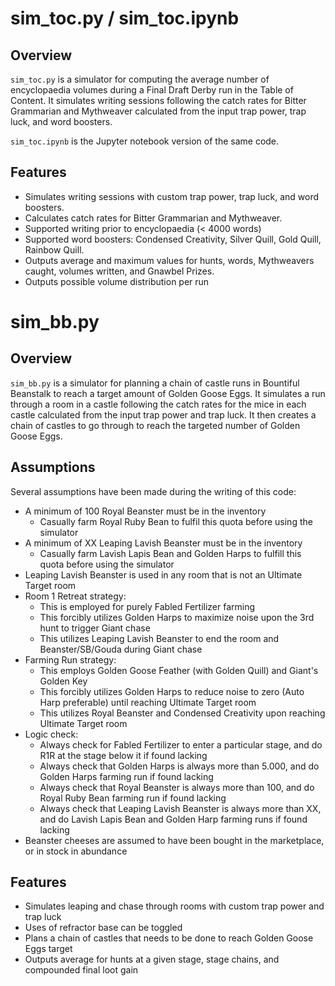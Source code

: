 # sim_toc.py / sim_toc.ipynb

## Overview

`sim_toc.py` is a simulator for computing the average number of encyclopaedia volumes during a Final Draft Derby run in the Table of Content. It simulates writing sessions following the catch rates for Bitter Grammarian and Mythweaver calculated from the input trap power, trap luck, and word boosters. 

`sim_toc.ipynb` is the Jupyter notebook version of the same code. 

## Features

- Simulates writing sessions with custom trap power, trap luck, and word boosters.
- Calculates catch rates for Bitter Grammarian and Mythweaver.
- Supported writing prior to encyclopaedia (< 4000 words)
- Supported word boosters: Condensed Creativity, Silver Quill, Gold Quill, Rainbow Quill.
- Outputs average and maximum values for hunts, words, Mythweavers caught, volumes written, and Gnawbel Prizes.
- Outputs possible volume distribution per run

# sim_bb.py

## Overview

`sim_bb.py` is a simulator for planning a chain of castle runs in Bountiful Beanstalk to reach a target amount of Golden Goose Eggs. It simulates a run through a room in a castle following the catch rates for the mice in each castle calculated from the input trap power and trap luck. It then creates a chain of castles to go through to reach the targeted number of Golden Goose Eggs. 

## Assumptions

Several assumptions have been made during the writing of this code:
- A minimum of 100 Royal Beanster must be in the inventory
    - Casually farm Royal Ruby Bean to fulfil this quota before using the simulator
- A minimum of XX Leaping Lavish Beanster must be in the inventory
    - Casually farm Lavish Lapis Bean and Golden Harps to fulfill this quota before using the simulator
- Leaping Lavish Beanster is used in any room that is not an Ultimate Target room
- Room 1 Retreat strategy: 
    - This is employed for purely Fabled Fertilizer farming
    - This forcibly utilizes Golden Harps to maximize noise upon the 3rd hunt to trigger Giant chase
    - This utilizes Leaping Lavish Beanster to end the room and Beanster/SB/Gouda during Giant chase
- Farming Run strategy: 
    - This employs Golden Goose Feather (with Golden Quill) and Giant's Golden Key 
    - This forcibly utilizes Golden Harps to reduce noise to zero (Auto Harp preferable) until reaching Ultimate Target room
    - This utilizes Royal Beanster and Condensed Creativity upon reaching Ultimate Target room
- Logic check:
    - Always check for Fabled Fertilizer to enter a particular stage, and do R1R at the stage below it if found lacking
    - Always check that Golden Harps is always more than 5.000, and do Golden Harps farming run if found lacking
    - Always check that Royal Beanster is always more than 100, and do Royal Ruby Bean farming run if found lacking
    - Always check that Leaping Lavish Beanster is always more than XX, and do Lavish Lapis Bean and Golden Harp farming runs if found lacking
- Beanster cheeses are assumed to have been bought in the marketplace, or in stock in abundance

## Features

- Simulates leaping and chase through rooms with custom trap power and trap luck
- Uses of refractor base can be toggled
- Plans a chain of castles that needs to be done to reach Golden Goose Eggs target
- Outputs average for hunts at a given stage, stage chains, and compounded final loot gain